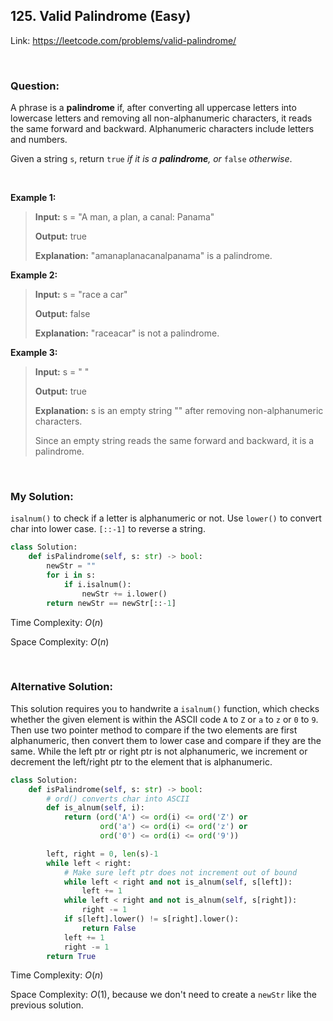 ## 125. Valid Palindrome (Easy)

Link: https://leetcode.com/problems/valid-palindrome/

<br>

### Question:
A phrase is a __palindrome__ if, after converting all uppercase letters into lowercase letters and removing all non-alphanumeric characters, it reads the same forward and backward. Alphanumeric characters include letters and numbers.

Given a string `s`, return `true` *if it is a __palindrome__, or* `false` *otherwise*.

<br>

**Example 1:**
> **Input:** s = "A man, a plan, a canal: Panama"
> 
> **Output:** true
>
> **Explanation:** "amanaplanacanalpanama" is a palindrome.

**Example 2:**
> **Input:** s = "race a car"
> 
> **Output:** false
>
> **Explanation:** "raceacar" is not a palindrome.

**Example 3:**
> **Input:** s = " "
> 
> **Output:** true
>
> **Explanation:** s is an empty string "" after removing non-alphanumeric characters.
> 
> Since an empty string reads the same forward and backward, it is a palindrome.

<br>

### My Solution:
`isalnum()` to check if a letter is alphanumeric or not. Use `lower()` to convert char into lower case. `[::-1]` to reverse a string.
```python
class Solution:
    def isPalindrome(self, s: str) -> bool:
        newStr = ""
        for i in s:
            if i.isalnum():
                newStr += i.lower()
        return newStr == newStr[::-1]
```
Time Complexity: $O(n)$

Space Complexity: $O(n)$

<br>

### Alternative Solution:
This solution requires you to handwrite a `isalnum()` function, which checks whether the given element is within the ASCII code `A` to `Z` or `a` to `z` or `0` to `9`.
Then use two pointer method to compare if the two elements are first alphanumeric, then convert them to lower case and compare if they are the same. While the left ptr or right ptr is not alphanumeric, we increment or decrement the left/right ptr to the element that is alphanumeric.
```python
class Solution:
    def isPalindrome(self, s: str) -> bool:
        # ord() converts char into ASCII
        def is_alnum(self, i):
            return (ord('A') <= ord(i) <= ord('Z') or
                    ord('a') <= ord(i) <= ord('z') or
                    ord('0') <= ord(i) <= ord('9'))

        left, right = 0, len(s)-1
        while left < right:
            # Make sure left ptr does not increment out of bound
            while left < right and not is_alnum(self, s[left]):
                left += 1
            while left < right and not is_alnum(self, s[right]):
                right -= 1
            if s[left].lower() != s[right].lower():
                return False
            left += 1
            right -= 1
        return True
```
Time Complexity: $O(n)$

Space Complexity: $O(1)$, because we don't need to create a `newStr` like the previous solution.
